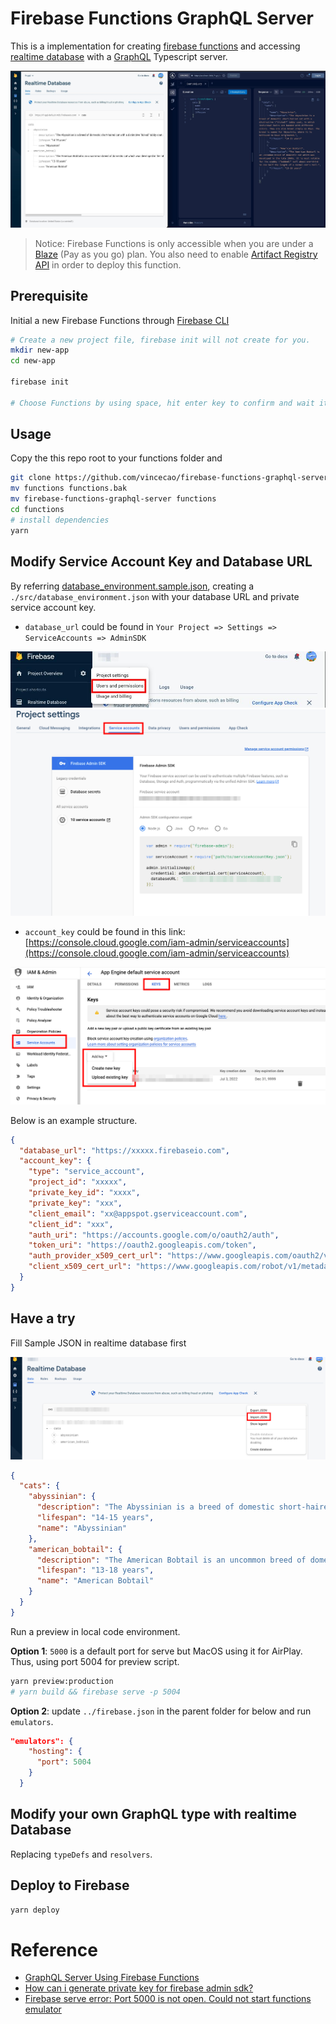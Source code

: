 # Firebase Functions GraphQL Server
This is a implementation for creating [firebase functions](https://www.npmjs.com/package/firebase-functions) and accessing [realtime database](https://firebase.google.com/docs/database) with a [GraphQL](https://graphql.org/) Typescript server. 

![](./screenshots/graphql-server-functions.jpg)

> Notice: Firebase Functions is only accessible when you are under a [Blaze](https://firebase.google.com/pricing) (Pay as you go) plan. You also need to enable [Artifact Registry API](https://console.cloud.google.com/apis/api/artifactregistry.googleapis.com/metrics?project=fr-gql) in order to deploy this function.

## Prerequisite
Initial a new Firebase Functions through [Firebase CLI](https://firebase.google.com/docs/cli)
```bash
# Create a new project file, firebase init will not create for you.
mkdir new-app
cd new-app

firebase init

# Choose Functions by using space, hit enter key to confirm and wait it to be finished. Choose Typescript for this sample code.
```

## Usage
Copy the this repo root to your functions folder and 
```bash
git clone https://github.com/vincecao/firebase-functions-graphql-server.git
mv functions functions.bak
mv firebase-functions-graphql-server functions
cd functions
# install dependencies
yarn
```

## Modify Service Account Key and Database URL
By referring [database_environment.sample.json](./src/database_environment.sample.json), creating a `./src/database_environment.json` with your database URL and private service account key.

- `database_url` could be found in `Your Project => Settings => ServiceAccounts => AdminSDK`

![](./screenshots/2022-07-03_11-48.jpeg)
![](./screenshots/2022-07-03_11-51.png)

- `account_key` could be found in this link: [https://console.cloud.google.com/iam-admin/serviceaccounts](https://console.cloud.google.com/iam-admin/serviceaccounts)

![](./screenshots/2022-07-03_11-53.png)

Below is an example structure.
```json
{
  "database_url": "https://xxxxx.firebaseio.com",
  "account_key": {
    "type": "service_account",
    "project_id": "xxxxx",
    "private_key_id": "xxxx",
    "private_key": "xxx",
    "client_email": "xx@appspot.gserviceaccount.com",
    "client_id": "xxx",
    "auth_uri": "https://accounts.google.com/o/oauth2/auth",
    "token_uri": "https://oauth2.googleapis.com/token",
    "auth_provider_x509_cert_url": "https://www.googleapis.com/oauth2/v1/certs",
    "client_x509_cert_url": "https://www.googleapis.com/robot/v1/metadata/x509/xxx%40appspot.gserviceaccount.com"
  }
}
```

## Have a try
Fill Sample JSON in realtime database first

![](./screenshots/2022-07-03_11-54.png)
```json
{
  "cats": {
    "abyssinian": {
      "description": "The Abyssinian is a breed of domestic short-haired cat with a distinctive \"ticked\" tabby coat, in which individual hairs are banded with different colors. They are also known simply as Abys. The breed is named for Abyssinia, where it is believed to have originated.",
      "lifespan": "14-15 years",
      "name": "Abyssinian"
    },
    "american_bobtail": {
      "description": "The American Bobtail is an uncommon breed of domestic cat which was developed in the late 1960s. It is most notable for its stubby \"bobbed\" tail about one-third to one-half the length of a normal cat's tail.",
      "lifespan": "13-18 years",
      "name": "American Bobtail"
    }
  }
}
```

Run a preview in local code environment. 

**Option 1**: `5000` is a default port for serve but MacOS using it for AirPlay. Thus, using port 5004 for preview script.

```bash
yarn preview:production
# yarn build && firebase serve -p 5004
```

**Option 2**: update `../firebase.json` in the parent folder for below and run `emulators`.
```json
"emulators": {
    "hosting": {
      "port": 5004
    }
  }
```

## Modify your own GraphQL type with realtime Database
Replacing `typeDefs` and `resolvers`.

## Deploy to Firebase
```bash
yarn deploy
```

# Reference
-  [GraphQL Server Using Firebase Functions](https://www.youtube.com/watch?v=I5irZ0AAr98)
- [How can i generate private key for firebase admin sdk?](https://stackoverflow.com/questions/72838290/how-can-i-generate-private-key-for-firebase-admin-sdk)
- [Firebase serve error: Port 5000 is not open. Could not start functions emulator](https://stackoverflow.com/questions/57537355/firebase-serve-error-port-5000-is-not-open-could-not-start-functions-emulator)
